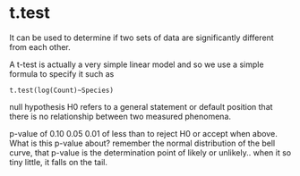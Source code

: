 t.test
=================

It can be used to determine if two sets of data are significantly different from each other.  

A t-test is actually a very simple linear model and so we use a simple formula to specify it such as 
    
    t.test(log(Count)~Species)
    
null hypothesis H0 refers to a general statement or default position that there is no relationship between two measured phenomena.

p-value of 0.10 0.05 0.01 of less than to reject H0 or accept when above. What is this p-value about? remember the normal distribution of the bell curve, that p-value is the determination point of likely or unlikely.. when it so tiny little, it falls on the tail.






[1]: http://en.wikipedia.org/wiki/Student's_t-test
